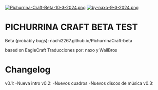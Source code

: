[![Pichurrina-Craft-Beta-10-3-2024.png](https://i.postimg.cc/rmDbhJzB/Pichurrina-Craft-Beta-10-3-2024.png)](https://postimg.cc/WFPXz0G8)
[![by-naxo-9-3-2024.png](https://i.postimg.cc/sxPKkZPJ/by-naxo-9-3-2024.png)](https://postimg.cc/y3dF9xbJ)
# PICHURRINA CRAFT BETA TEST
Beta (probably bugs): nachi2267.github.io/PichurrinaCraft-beta

based on EagleCraft
Traducciones por: naxo y WallBros

# Changelog
v0.1: -Nueva intro 
v0.2: -Nuevos cuadros
      -Nuevos discos de música
v0.3: 

